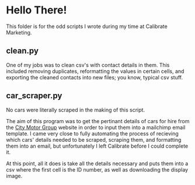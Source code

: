 # Hello There!

This folder is for the odd scripts I wrote during my time at Calibrate Marketing.

## clean.py

One of my jobs was to clean csv's with contact details in them. This included removing duplicates, 
reformatting the values in certain cells, and exporting the cleaned contacts into new files; you 
know, typical csv stuff.

## car_scraper.py

No cars were literally scraped in the making of this script. 

The aim of this program was to get the pertinant details of cars for hire from the [City Motor Group](https://www.citymotorgroup.co.nz/)
website in order to input them into a mailchimp email template. I came very close to fully automating
the process of recieving which cars' details needed to be scraped, scraping them, and formatting them
into an email, but unfortunately I left Calibrate before I could complete it. 

At this point, all it does is take all the details necessary and puts them into a csv where the first 
cell is the ID number, as well as downloading the display image.
